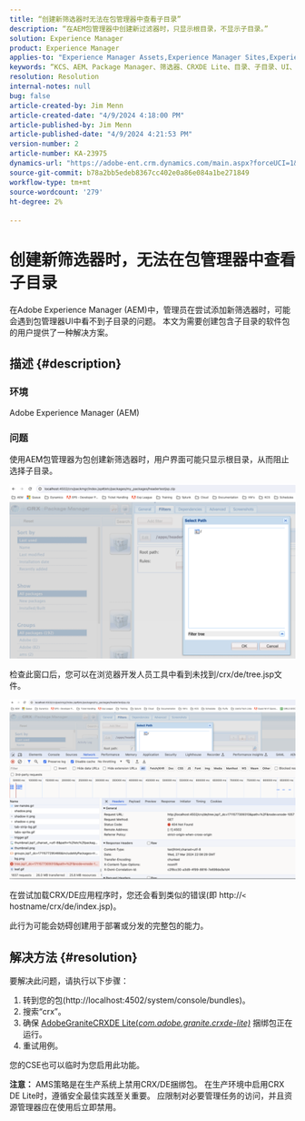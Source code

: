 ```yaml
---
title: “创建新筛选器时无法在包管理器中查看子目录”
description: “在AEM包管理器中创建新过滤器时，只显示根目录，不显示子目录。”
solution: Experience Manager
product: Experience Manager
applies-to: "Experience Manager Assets,Experience Manager Sites,Experience Manager 6.5,Experience Manager"
keywords: “KCS、AEM、Package Manager、筛选器、CRXDE Lite、目录、子目录、UI、Package Builder、Adobe Experience Manager、疑难解答”
resolution: Resolution
internal-notes: null
bug: false
article-created-by: Jim Menn
article-created-date: "4/9/2024 4:18:00 PM"
article-published-by: Jim Menn
article-published-date: "4/9/2024 4:21:53 PM"
version-number: 2
article-number: KA-23975
dynamics-url: "https://adobe-ent.crm.dynamics.com/main.aspx?forceUCI=1&pagetype=entityrecord&etn=knowledgearticle&id=76df0bb7-8cf6-ee11-a1fe-6045bd006268"
source-git-commit: b78a2bb5edeb8367cc402e0a86e084a1be271849
workflow-type: tm+mt
source-wordcount: '279'
ht-degree: 2%

---
```


# 创建新筛选器时，无法在包管理器中查看子目录


在Adobe Experience Manager (AEM)中，管理员在尝试添加新筛选器时，可能会遇到包管理器UI中看不到子目录的问题。 本文为需要创建包含子目录的软件包的用户提供了一种解决方案。

## 描述 {#description}


### 环境

Adobe Experience Manager (AEM)

### 问题

使用AEM包管理器为包创建新筛选器时，用户界面可能只显示根目录，从而阻止选择子目录。

![](assets/___78df0bb7-8cf6-ee11-a1fe-6045bd006268___.png)

检查此窗口后，您可以在浏览器开发人员工具中看到未找到/crx/de/tree.jsp文件。

![](assets/___7cdf0bb7-8cf6-ee11-a1fe-6045bd006268___.png)

在尝试加载CRX/DE应用程序时，您还会看到类似的错误(即 http://`<` hostname/crx/de/index.jsp)。

此行为可能会妨碍创建用于部署或分发的完整包的能力。


## 解决方法 {#resolution}


要解决此问题，请执行以下步骤：

1. 转到您的包(http://localhost:4502/system/console/bundles)。
2. 搜索“crx”。
3. 确保 [AdobeGraniteCRXDE Lite(*com.adobe.granite.crxde-lite)*](http://localhost:4502/system/console/bundles/241) 捆绑包正在运行。
4. 重试用例。


您的CSE也可以临时为您启用此功能。

<b>注意：</b> AMS策略是在生产系统上禁用CRX/DE捆绑包。 在生产环境中启用CRX DE Lite时，遵循安全最佳实践至关重要。 应限制对必要管理任务的访问，并且资源管理器应在使用后立即禁用。
